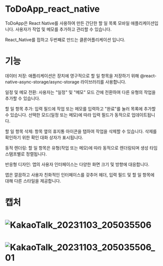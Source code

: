 # ToDoApp_react_native


ToDoApp은 React Native를 사용하여 만든 간단한 할 일 목록 모바일 애플리케이션입니다. 사용자가 작업 및 메모를 추가하고 관리할 수 있습니다.

React_Native를 접하고 두번째로 만드는 클론어플리케이션 입니다. 


# 기능

데이터 저장: 애플리케이션은 장치에 영구적으로 할 일 항목을 저장하기 위해 @react-native-async-storage/async-storage 라이브러리를 사용합니다.

일정 및 메모 전환: 사용자는 "일정" 및 "메모" 모드 간에 전환하여 다른 유형의 작업을 추가할 수 있습니다.

할 일 항목 추가: 입력 필드에 작업 또는 메모를 입력하고 "완료"를 눌러 목록에 추가할 수 있습니다. 선택한 모드(일정 또는 메모)에 따라 입력 필드가 동적으로 업데이트됩니다.

할 일 항목 삭제: 항목 옆의 휴지통 아이콘을 탭하여 작업을 삭제할 수 있습니다. 삭제를 확인하기 위한 확인 대화 상자가 표시됩니다.

동적 렌더링: 할 일 항목은 유형(작업 또는 메모)에 따라 동적으로 렌더링되며 생성 타임스탬프별로 정렬됩니다.

반응형 디자인: 앱의 사용자 인터페이스는 다양한 화면 크기 및 방향에 대응합니다.

앱은 깔끔하고 사용자 친화적인 인터페이스를 갖추어 헤더, 입력 필드 및 할 일 항목에 대해 다른 스타일을 제공합니다.

# 캡처

# ![KakaoTalk_20231103_205035506](https://github.com/ensookim/ToDoApp_react_native/assets/110519907/cf943ed3-101f-42aa-8dbe-ea500d1fbef8)


# ![KakaoTalk_20231103_205035506_01](https://github.com/ensookim/ToDoApp_react_native/assets/110519907/4cbd0fac-e220-4891-b103-06038d8629e2) 


